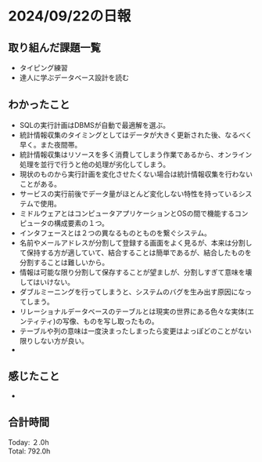# 2024/09/22の日報
## 取り組んだ課題一覧
* タイピング練習
* 達人に学ぶデータベース設計を読む
## わかったこと
*  SQLの実行計画はDBMSが自動で最適解を選ぶ。
*  統計情報収集のタイミングとしてはデータが大きく更新された後、なるべく早く。また夜間帯。
*  統計情報収集はリソースを多く消費してしまう作業であるから、オンライン処理を並行で行うと他の処理が劣化してしまう。
*  現状のものから実行計画を変化させたくない場合は統計情報収集を行わないことがある。
  *  サービスの実行前後でデータ量がほとんど変化しない特性を持っているシステムで使用。
*  ミドルウェアとはコンピュータアプリケーションとOSの間で機能するコンピュータの構成要素の１つ。
*  インタフェースとは２つの異なるものとものを繋ぐシステム。
* 名前やメールアドレスが分割して登録する画面をよく見るが、本来は分割して保持する方が適していて、結合することは簡単であるが、結合したものを分割することは難しいから。
* 情報は可能な限り分割して保存することが望ましが、分割しすぎて意味を壊してはいけない。
* ダブルミーニングを行ってしまうと、システムのバグを生み出す原因になってしまう。
* リレーショナルデータベースのテーブルとは現実の世界にある色々な実体(エンティティ)の写像、ものを写し取ったもの。
* テーブルや列の意味は一度決まったしまったら変更はよっぽどのことがない限りしない方が良い。
*      
## 感じたこと
* 
## 合計時間  
Today: ２.0h<br>
Total: 792.0h
